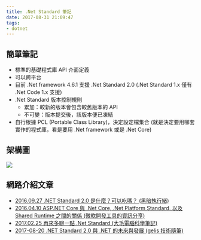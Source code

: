 ```yaml
---
title: .Net Standard 筆記
date: 2017-08-31 21:09:47
tags:
- dotnet
---
```


## 簡單筆記

- 標準的基礎程式庫 API 介面定義
- 可以跨平台
- 目前 .Net framework 4.6.1 支援 .Net Standard 2.0 (.Net Standard 1.x 僅有 .Net Code 1.x 支援)
- .Net Standard 版本控制規則
  - 累加：較新的版本會包含較舊版本的 API
  - 不可變：版本提交後，該版本便已凍結
- 自行根據 PCL (Portable Class Library)，決定設定檔集合 (就是決定要用哪套實作的程式庫，看是要用 .Net framework 或是 .Net Core)

## 架構圖

![](https://docs.microsoft.com/zh-tw/dotnet/standard/media/components.png)

## 網路介紹文章

- [2016.09.27 .NET Standard 2.0 是什麼？可以吃嗎？ (黑暗執行緒)](http://blog.darkthread.net/post-2016-09-27-net-standard-2-0.aspx)
- [2016.04.10 ASP.NET Core 與 .Net Core, .Net Platform Standard, 以及 Shared Runtime 之間的關係 (微軟開發工具的資訊分享)](https://dotblogs.com.tw/aspnetshare/2016/04/10/20160409-netcore-netstandard)
- [2017.02.25 再來多聊一點 .Net Standard (大毛電腦科學筆記)](http://bruceyclee.tw/2017/02/25/netstandard/)
- [2017-08-20 .NET Standard 2.0 與 .NET 的未來與發展 (gelis 技術隨筆)](https://dotblogs.com.tw/gelis/2017/08/20/143437)


